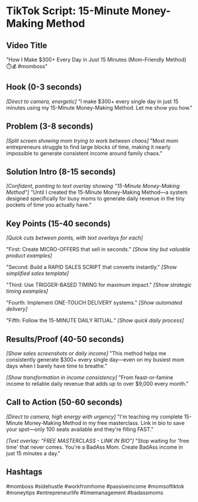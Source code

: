 # TikTok Script: 15-Minute Money-Making Method

## Video Title
"How I Make $300+ Every Day in Just 15 Minutes (Mom-Friendly Method) ⏱️💰 #momboss"

## Hook (0-3 seconds)
*[Direct to camera, energetic]*
"I make $300+ every single day in just 15 minutes using my 15-Minute Money-Making Method. Let me show you how."

## Problem (3-8 seconds)
*[Split screen showing mom trying to work between chaos]*
"Most mom entrepreneurs struggle to find large blocks of time, making it nearly impossible to generate consistent income around family chaos."

## Solution Intro (8-15 seconds)
*[Confident, pointing to text overlay showing "15-Minute Money-Making Method"]*
"Until I created the 15-Minute Money-Making Method—a system designed specifically for busy moms to generate daily revenue in the tiny pockets of time you actually have."

## Key Points (15-40 seconds)
*[Quick cuts between points, with text overlays for each]*

"First: Create MICRO-OFFERS that sell in seconds." *[Show tiny but valuable product examples]*

"Second: Build a RAPID SALES SCRIPT that converts instantly." *[Show simplified sales template]*

"Third: Use TRIGGER-BASED TIMING for maximum impact." *[Show strategic timing examples]*

"Fourth: Implement ONE-TOUCH DELIVERY systems." *[Show automated delivery]*

"Fifth: Follow the 15-MINUTE DAILY RITUAL." *[Show quick daily process]*

## Results/Proof (40-50 seconds)
*[Show sales screenshots or daily income]*
"This method helps me consistently generate $300+ every single day—even on my busiest mom days when I barely have time to breathe."

*[Show transformation in income consistency]*
"From feast-or-famine income to reliable daily revenue that adds up to over $9,000 every month."

## Call to Action (50-60 seconds)
*[Direct to camera, high energy with urgency]*
"I'm teaching my complete 15-Minute Money-Making Method in my free masterclass. Link in bio to save your spot—only 100 seats available and they're filling FAST."

*[Text overlay: "FREE MASTERCLASS - LINK IN BIO"]*
"Stop waiting for 'free time' that never comes. You're a BadAss Mom. Create BadAss income in just 15 minutes a day."

## Hashtags
#momboss #sidehustle #workfromhome #passiveincome #momsoftiktok #moneytips #entrepreneurlife #timemanagement #badassmoms
